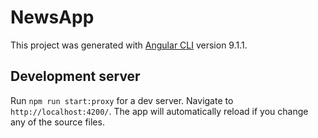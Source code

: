 # NewsApp

This project was generated with [Angular CLI](https://github.com/angular/angular-cli) version 9.1.1.

## Development server

Run `npm run start:proxy` for a dev server. Navigate to `http://localhost:4200/`. The app will automatically reload if you change any of the source files.
